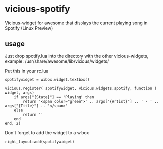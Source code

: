 vicious-spotify
===============

Vicious-widget for awesome that displays the current playing song in Spotify (Linux Preview)


usage
-----
Just drop spotify.lua into the directory with the other vicious-widgets, example: /usr/share/awesome/lib/vicious/widgets/

Put this in your rc.lua

    spotifywidget = wibox.widget.textbox()
    
    vicious.register( spotifywidget, vicious.widgets.spotify, function ( widget, args)
        if args["{State}"] == 'Playing' then
            return '<span color="green">' .. args["{Artist}"] .. ' - ' .. args["{Title}"] .. '</span>'
        else
            return ''
        end
    end, 2)

Don't forget to add the widget to a wibox

    right_layout:add(spotifywidget)

